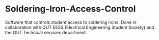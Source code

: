 # Soldering-Iron-Access-Control
Software that controls student access to soldering irons. Done in collaboration with QUT EESS (Electrical Engineering Student Society) and the QUT Technical services department.
